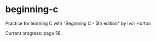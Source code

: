 # beginning-c
Practice for learning C with "Beginning C - 5th edition" by Ivor Horton

Current progress: page 58
